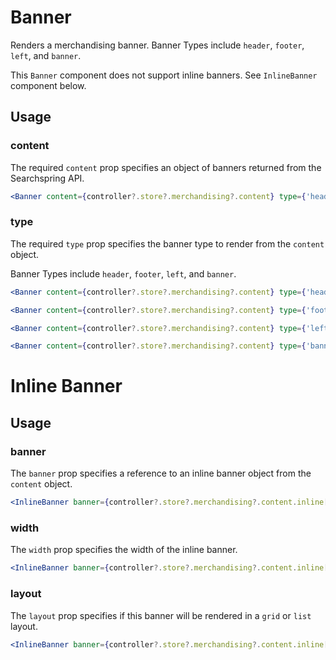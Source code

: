 # Banner

Renders a merchandising banner. Banner Types include `header`, `footer`, `left`, and `banner`. 

This `Banner` component does not support inline banners. See `InlineBanner` component below.

## Usage

### content
The required `content` prop specifies an object of banners returned from the Searchspring API.

```jsx
<Banner content={controller?.store?.merchandising?.content} type={'header'} />
```

### type
The required `type` prop specifies the banner type to render from the `content` object.

Banner Types include `header`, `footer`, `left`, and `banner`. 

```jsx
<Banner content={controller?.store?.merchandising?.content} type={'header'} />
```

```jsx
<Banner content={controller?.store?.merchandising?.content} type={'footer'} />
```

```jsx
<Banner content={controller?.store?.merchandising?.content} type={'left'} />
```

```jsx
<Banner content={controller?.store?.merchandising?.content} type={'banner'} />
```

# Inline Banner

## Usage

### banner
The `banner` prop specifies a reference to an inline banner object from the `content` object.

```jsx
<InlineBanner banner={controller?.store?.merchandising?.content.inline[0]} />
```

### width
The `width` prop specifies the width of the inline banner.

```jsx
<InlineBanner banner={controller?.store?.merchandising?.content.inline[0]} width={'300px'} />
```

### layout
The `layout` prop specifies if this banner will be rendered in a `grid` or `list` layout.

```jsx
<InlineBanner banner={controller?.store?.merchandising?.content.inline[0]} layout={'grid'} />
```
